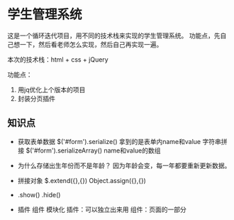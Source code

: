 # 学生管理系统
这是一个循环迭代项目，用不同的技术栈来实现的学生管理系统。
功能点，先自己想一下，然后看老师怎么实现，然后自己再实现一遍。

本次的技术栈：html + css + jQuery

功能点：
1. 用jq优化上个版本的项目
2. 封装分页插件

## 知识点
- 获取表单数据 
$('#form').serialize() 拿到的是表单内name和value 字符串拼接
$('#form').serializeArray() name和value的数组


- 为什么存储出生年份而不是年龄？
因为年龄会变，每一年都要重新更新数据。


- 拼接对象 $.extend({},{})  Object.assign({},{})


- .show() .hide()


- 插件 组件 模块化
插件：可以独立出来用
组件：页面的一部分 

